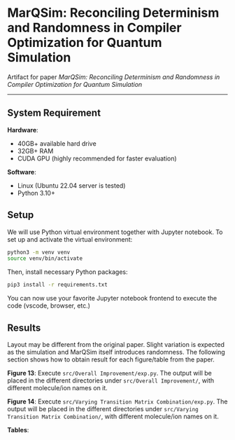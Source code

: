# MarQSim: Reconciling Determinism and Randomness in Compiler Optimization for Quantum Simulation

Artifact for paper _MarQSim: Reconciling Determinism and Randomness in Compiler Optimization for Quantum Simulation_

---

## System Requirement

**Hardware**:

* 40GB+ available hard drive
* 32GB+ RAM
* CUDA GPU (highly recommended for faster evaluation)

**Software**:

* Linux (Ubuntu 22.04 server is tested)
* Python 3.10+

## Setup

We will use Python virtual environment together with Jupyter notebook. To set up and activate the virtual environment:

```bash
python3 -m venv venv
source venv/bin/activate
```

Then, install necessary Python packages:

```bash
pip3 install -r requirements.txt
```

You can now use your favorite Jupyter notebook frontend to execute the code (vscode, browser, etc.)

## Results

Layout may be different from the original paper. Slight variation is expected as the simulation and MarQSim itself introduces randomness. The following section shows how to obtain result for each figure/table from the paper.

**Figure 13**: Execute `src/Overall Improvement/exp.py`. The output will be placed in the different directories under `src/Overall Improvement/`, with different molecule/ion names on it.

**Figure 14**: Execute `src/Varying Transition Matrix Combination/exp.py`. The output will be placed in the different directories under `src/Varying Transition Matrix Combination/`, with different molecule/ion names on it.

**Tables**:

